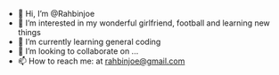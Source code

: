 - 👋 Hi, I’m @Rahbinjoe
- 👀 I’m interested in my wonderful girlfriend, football and learning new things
- 🌱 I’m currently learning general coding
- 💞️ I’m looking to collaborate on ...
- 📫 How to reach me: at rahbinjoe@gmail.com

<!---
Rahbinjoe/Rahbinjoe is a ✨ special ✨ repository because its `README.md` (this file) appears on your GitHub profile.
You can click the Preview link to take a look at your changes.
--->

